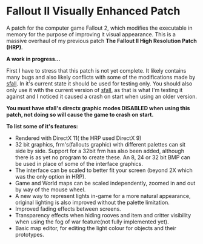 # Fallout II Visually Enhanced Patch
A patch for the computer game Fallout 2, which modifies the executable in memory for the purpose of improving it visual appearance. 
This is a massive overhaul of my previous patch **The Fallout II High Resolution Patch (HRP)**.

**A work in progress...**

First I have to stress that this patch is not yet complete. It likely contains many bugs and also likely conflicts with some of the modifications made by [sfall](https://github.com/sfall-team/sfall "A set of engine modifications for the classic game Fallout 2 in the form of a DLL, which modifies executable in memory without changing anything in EXE file itself.").
In it's current state it should be used for testing only. You should also only use it with the current version of [sfall](https://github.com/sfall-team/sfall "A set of engine modifications for the classic game Fallout 2 in the form of a DLL, which modifies executable in memory without changing anything in EXE file itself."), as that is what I'm testing it against and I noticed it caused a crash on start when using an older version.

**You must have sfall's directx graphic modes DISABLED when using this patch, not doing so will cause the game to crash on start.**

**To list some of it's features:**
- Rendered with DirectX 11( the HRP used DirectX 9)
- 32 bit graphics, frm's(fallouts graphic) with different palettes can sit side by side. Support for a 32bit frm has also been added, although there is as yet no program to create these. An 8, 24 or 32 bit BMP can be used in place of some of the interface graphics.
- The interface can be scaled to better fit your screen (beyond 2X which was the only option in HRP).
- Game and World maps can be scaled independently, zoomed in and out by way of the mouse wheel.
- A new way to represent lights in-game for a more natural appearance, original lighting is also improved without the palette limitation.
- Improved fading effects between screens.
- Transparency effects when hiding rooves and item and critter visibility when using the fog of war feature(not fully implemented yet).
- Basic map editor, for editing the light colour for objects and their prototypes.
